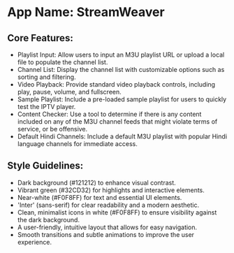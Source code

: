 # **App Name**: StreamWeaver

## Core Features:

- Playlist Input: Allow users to input an M3U playlist URL or upload a local file to populate the channel list.
- Channel List: Display the channel list with customizable options such as sorting and filtering.
- Video Playback: Provide standard video playback controls, including play, pause, volume, and fullscreen.
- Sample Playlist: Include a pre-loaded sample playlist for users to quickly test the IPTV player.
- Content Checker: Use a tool to determine if there is any content included on any of the M3U channel feeds that might violate terms of service, or be offensive.
- Default Hindi Channels: Include a default M3U playlist with popular Hindi language channels for immediate access.

## Style Guidelines:

- Dark background (#121212) to enhance visual contrast.
- Vibrant green (#32CD32) for highlights and interactive elements.
- Near-white (#F0F8FF) for text and essential UI elements.
- 'Inter' (sans-serif) for clear readability and a modern aesthetic.
- Clean, minimalist icons in white (#F0F8FF) to ensure visibility against the dark background.
- A user-friendly, intuitive layout that allows for easy navigation.
- Smooth transitions and subtle animations to improve the user experience.